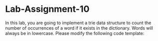 # Lab-Assignment-10
In this lab, you are going to implement a trie data structure to count the number of occurrences of a word if it exists in the dictionary. Words will always be in lowercase. Please modify the following code template:
